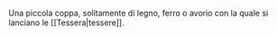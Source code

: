 Una piccola coppa, solitamente di legno, ferro o avorio con la quale si lanciano le [[Tessera|tessere]].
